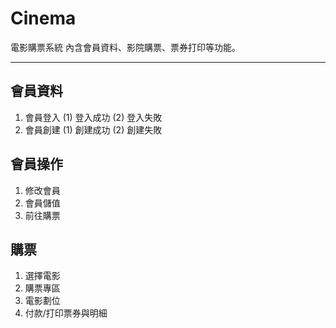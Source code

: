 # Cinema
電影購票系統
內含會員資料、影院購票、票券打印等功能。
<hr>
  <ul>
  </ul> 

## 會員資料
1. 會員登入
  (1) 登入成功
  (2) 登入失敗
2. 會員創建
  (1) 創建成功
  (2) 創建失敗
## 會員操作
1. 修改會員
2. 會員儲值
3. 前往購票
## 購票
1. 選擇電影
2. 購票專區
3. 電影劃位
4. 付款/打印票券與明細
  

